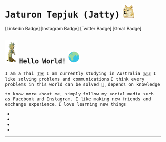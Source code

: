 # <samp>Jaturon Tepjuk (Jatty)</samp> <img src="asset/sibainu.gif" width="40px">

[Linkedin Badge]
[Instagram Badge]
[Twitter Badge]
[Gmail Badge]

## <img src="asset/praying.gif" width="40px">  <samp>Hello World!</samp> <img src="asset/theWorld.gif" width="40px">

<samp>I am a Thai 🇹🇭  I am currently studying in Australia 🇦🇺  </samp>
<samp>I like solving problems and communications</samp>
<samp>I think every problems in this world can be solved 🤗</samp> , <samp>depends on knowledge</samp>

<samp>to know more about me, simply follow my social media such as Facebook and Instagram. I like making new friends  and exchange experience.</samp>
<samp>I love learning new things </samp>

- 
- 
- 
-

---
